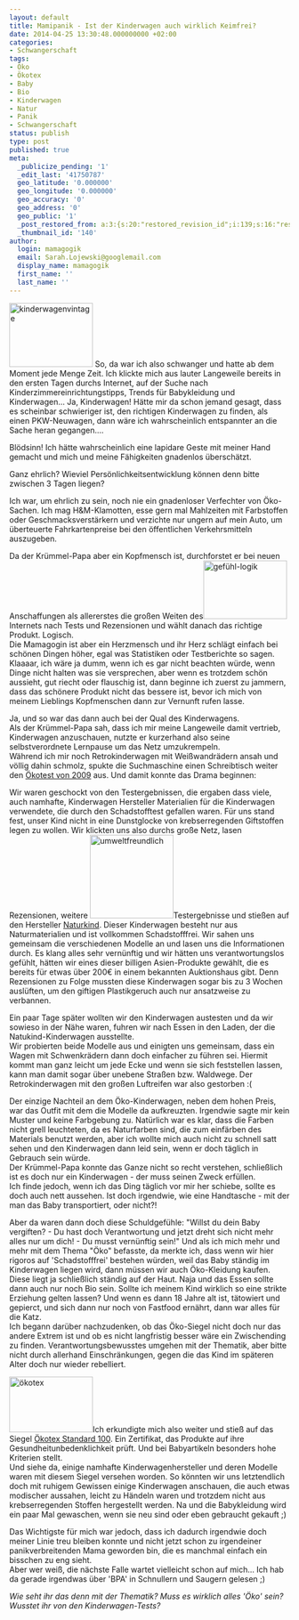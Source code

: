 ```yaml
---
layout: default
title: Mamipanik - Ist der Kinderwagen auch wirklich Keimfrei?
date: 2014-04-25 13:30:48.000000000 +02:00
categories:
- Schwangerschaft
tags:
- Öko
- Ökotex
- Baby
- Bio
- Kinderwagen
- Natur
- Panik
- Schwangerschaft
status: publish
type: post
published: true
meta:
  _publicize_pending: '1'
  _edit_last: '41750787'
  geo_latitude: '0.000000'
  geo_longitude: '0.000000'
  geo_accuracy: '0'
  geo_address: '0'
  geo_public: '1'
  _post_restored_from: a:3:{s:20:"restored_revision_id";i:139;s:16:"restored_by_user";i:41750787;s:13:"restored_time";i:1400597734;}
  _thumbnail_id: '140'
author:
  login: mamagogik
  email: Sarah.Lojewski@googlemail.com
  display_name: mamagogik
  first_name: ''
  last_name: ''
---
```

<p><a href="https://mamagogik.files.wordpress.com/2014/04/vintage-220286_150.jpg"><img class="alignleft size-full wp-image-140" src="../../images/vintage-220286_150.jpg" alt="kinderwagenvintage" width="150" height="115" /></a> So, da war ich also schwanger und hatte ab dem Moment jede Menge Zeit. Ich klickte mich aus lauter Langeweile bereits in den ersten Tagen durchs Internet, auf der Suche nach Kinderzimmereinrichtungstipps, Trends für Babykleidung und Kinderwagen... Ja, Kinderwagen! Hätte mir da schon jemand gesagt, dass es scheinbar schwieriger ist, den richtigen Kinderwagen zu finden, als einen PKW-Neuwagen, dann wäre ich wahrscheinlich entspannter an die Sache heran gegangen....</p>
<p><!--more--></p>
<p>Blödsinn! Ich hätte wahrscheinlich eine lapidare Geste mit meiner Hand gemacht und mich und meine Fähigkeiten gnadenlos überschätzt.</p>
<p>Ganz ehrlich? Wieviel Persönlichkeitsentwicklung können denn bitte zwischen 3 Tagen liegen?</p>
<p>Ich war, um ehrlich zu sein, noch nie ein gnadenloser Verfechter von Öko-Sachen. Ich mag H&amp;M-Klamotten, esse gern mal Mahlzeiten mit Farbstoffen oder Geschmacksverstärkern und verzichte nur ungern auf mein Auto, um überteuerte Fahrkartenpreise bei den öffentlichen Verkehrsmitteln auszugeben.</p>
<p>Da der Krümmel-Papa aber ein Kopfmensch ist, durchforstet er bei neuen Anschaffungen als allererstes die großen Weiten des<a href="../../images/arrows-273399_150.jpg"><img class="alignleft size-full wp-image-144" src="../../images/arrows-273399_150.jpg" alt="gefühl-logik" width="150" height="105" /></a> Internets nach Tests und Rezensionen und wählt danach das richtige Produkt. Logisch.<br />
Die Mamagogin ist aber ein Herzmensch und ihr Herz schlägt einfach bei schönen Dingen höher, egal was Statistiken oder Testberichte so sagen. Klaaaar, ich wäre ja dumm, wenn ich es gar nicht beachten würde, wenn Dinge nicht halten was sie versprechen, aber wenn es trotzdem schön aussieht, gut riecht oder flauschig ist, dann beginne ich zuerst zu jammern, dass das schönere Produkt nicht das bessere ist, bevor ich mich von meinem Lieblings Kopfmenschen dann zur Vernunft rufen lasse.</p>
<p>Ja, und so war das dann auch bei der Qual des Kinderwagens.<br />
Als der Krümmel-Papa sah, dass ich mir meine Langeweile damit vertrieb, Kinderwagen anzuschauen, nutzte er kurzerhand also seine selbstverordnete Lernpause um das Netz umzukrempeln.<br />
Während ich mir noch Retrokinderwagen mit Weißwandrädern ansah und völlig dahin schmolz, spukte die Suchmaschine einen Schreibtisch weiter den <a href="http://www.test.de/Kinderwagen-10-von-14-sind-mangelhaft-1801766-0/">Ökotest von 2009</a> aus. Und damit konnte das Drama beginnen:</p>
<p>Wir waren geschockt von den Testergebnissen, die ergaben dass viele, auch namhafte, Kinderwagen Hersteller Materialien für die Kinderwagen verwendete, die durch den Schadstofftest gefallen waren. Für uns stand fest, unser Kind nicht in eine Dunstglocke von krebserregenden Giftstoffen legen zu wollen. Wir klickten uns also durchs große Netz, lasen Rezensionen, weitere <a href="../../images/lotus-312768_150.png"><img class="alignright size-full wp-image-145" src="../../images/lotus-312768_150.png" alt="umweltfreundlich" width="150" height="150" /></a>Testergebnisse und stießen auf den Hersteller <a href="http://www.naturkind-kinderwagen.de">Naturkind</a>. Dieser Kinderwagen besteht nur aus Naturmaterialien und ist vollkommen Schadstofffrei. Wir sahen uns gemeinsam die verschiedenen Modelle an und lasen uns die Informationen durch. Es klang alles sehr vernünftig und wir hätten uns verantwortungslos gefühlt, hätten wir eines dieser billigen Asien-Produkte gewählt, die es bereits für etwas über 200€ in einem bekannten Auktionshaus gibt. Denn Rezensionen zu Folge mussten diese Kinderwagen sogar bis zu 3 Wochen auslüften, um den giftigen Plastikgeruch auch nur ansatzweise zu verbannen.</p>
<p>Ein paar Tage später wollten wir den Kinderwagen austesten und da wir sowieso in der Nähe waren, fuhren wir nach Essen in den Laden, der die Natukind-Kinderwagen ausstellte.<br />
Wir probierten beide Modelle aus und einigten uns gemeinsam, dass ein Wagen mit Schwenkrädern dann doch einfacher zu führen sei. Hiermit kommt man ganz leicht um jede Ecke und wenn sie sich feststellen lassen, kann man damit sogar über unebene Straßen bzw. Waldwege. Der Retrokinderwagen mit den großen Luftreifen war also gestorben :(</p>
<p>Der einzige Nachteil an dem Öko-Kinderwagen, neben dem hohen Preis, war das Outfit mit dem die Modelle da aufkreuzten. Irgendwie sagte mir kein Muster und keine Farbgebung zu. Natürlich war es klar, dass die Farben nicht grell leuchteten, da es Naturfarben sind, die zum einfärben des Materials benutzt werden, aber ich wollte mich auch nicht zu schnell satt sehen und den Kinderwagen dann leid sein, wenn er doch täglich in Gebrauch sein würde.<br />
Der Krümmel-Papa konnte das Ganze nicht so recht verstehen, schließlich ist es doch nur ein Kinderwagen - der muss seinen Zweck erfüllen.<br />
Ich finde jedoch, wenn ich das Ding täglich vor mir her schiebe, sollte es doch auch nett aussehen. Ist doch irgendwie, wie eine Handtasche - mit der man das Baby transportiert, oder nicht?!</p>
<p>Aber da waren dann doch diese Schuldgefühle: "Willst du dein Baby vergiften? - Du hast doch Verantwortung und jetzt dreht sich nicht mehr alles nur um dich! - Du musst vernünftig sein!" Und als ich mich mehr und mehr mit dem Thema "Öko" befasste, da merkte ich, dass wenn wir hier rigoros auf 'Schadstofffrei' bestehen würden, weil das Baby ständig im Kinderwagen liegen wird, dann müssen wir auch Öko-Kleidung kaufen. Diese liegt ja schließlich ständig auf der Haut. Naja und das Essen sollte dann auch nur noch Bio sein. Sollte ich meinem Kind wirklich so eine strikte Erziehung gelten lassen? Und wenn es dann 18 Jahre alt ist, tätowiert und gepierct, und sich dann nur noch von Fastfood ernährt, dann war alles für die Katz.<br />
Ich begann darüber nachzudenken, ob das Öko-Siegel nicht doch nur das andere Extrem ist und ob es nicht langfristig besser wäre ein Zwischending zu finden. Verantwortungsbewusstes umgehen mit der Thematik, aber bitte nicht durch allerhand Einschränkungen, gegen die das Kind im späteren Alter doch nur wieder rebelliert.</p>
<p><img class="alignleft size-thumbnail wp-image-141" src="../../images/c3b6kotex.jpg" alt="ökotex" width="150" height="100" />Ich erkundigte mich also weiter und stieß auf das Siegel <a href="https://www.oeko-tex.com/de/manufacturers/concept/oeko_tex_standard_100/oeko_tex_standard_100.xhtml">Ökotex Standard 100</a>. Ein Zertifikat, das Produkte auf ihre Gesundheitunbedenklichkeit prüft. Und bei Babyartikeln besonders hohe Kriterien stellt.<br />
Und siehe da, einige namhafte Kinderwagenhersteller und deren Modelle waren mit diesem Siegel versehen worden. So könnten wir uns letztendlich doch mit ruhigem Gewissen einige Kinderwagen anschauen, die auch etwas modischer aussahen, leicht zu Händeln waren und trotzdem nicht aus krebserregenden Stoffen hergestellt werden. Na und die Babykleidung wird ein paar Mal gewaschen, wenn sie neu sind oder eben gebraucht gekauft ;)</p>
<p>Das Wichtigste für mich war jedoch, dass ich dadurch irgendwie doch meiner Linie treu bleiben konnte und nicht jetzt schon zu irgendeiner panikverbreitenden Mama geworden bin, die es manchmal einfach ein bisschen zu eng sieht.<br />
Aber wer weiß, die nächste Falle wartet vielleicht schon auf mich... Ich hab da gerade irgendwas über 'BPA' in Schnullern und Saugern gelesen ;)</p>
<p><em>Wie seht ihr das denn mit der Thematik? Muss es wirklich alles 'Öko' sein? Wusstet ihr von den Kinderwagen-Tests?</em></p>
